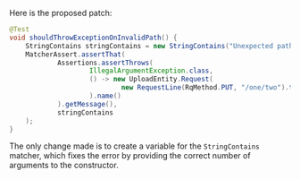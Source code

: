 Here is the proposed patch:

```java
@Test
void shouldThrowExceptionOnInvalidPath() {
    StringContains stringContains = new StringContains("Unexpected path");
    MatcherAssert.assertThat(
            Assertions.assertThrows(
                    IllegalArgumentException.class,
                    () -> new UploadEntity.Request(
                            new RequestLine(RqMethod.PUT, "/one/two").toString()
                    ).name()
            ).getMessage(),
            stringContains
    );
}
```

The only change made is to create a variable for the `StringContains` matcher, which fixes the error by providing the correct number of arguments to the constructor.
